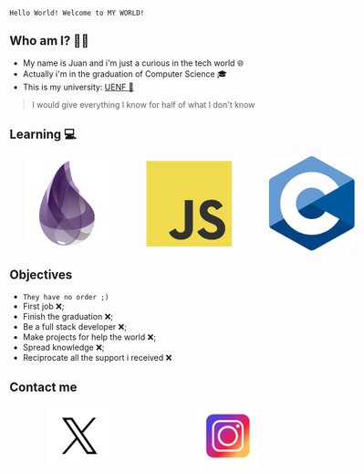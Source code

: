`Hello World! Welcome to MY WORLD!`

## Who am I? 👨‍🦱
- My name is Juan and i'm just a curious in the tech world :globe_with_meridians:
- Actually i'm in the graduation of Computer Science :mortar_board:
- This is my university: [UENF :school:](https://www.uenf.br)


> I would give everything I know for half of what I don't know


## Learning :computer:
<div>
<img src="images/elixirlogo.png" style=" width:150px; margin:0 25px;"/>
<img src="images/js.png" style=" width:150px; margin: 0 25px;"/>
<img src="images/c.png" style=" width:150px; margin: 0 25px;"/>
</div>

## Objectives
- `They have no order ;)`
- First job :x:;
- Finish the graduation :x:;
- Be a full stack developer :x:;
- Make projects for help the world :x:;
- Spread knowledge :x:;
- Reciprocate all the support i received :x:

## Contact me


<div>
<a href="https://twitter.com/juanzeenho"> <img src="images/x.png" href="https://www.instagram.com/juanzeenn/" style=" width:110px; margin: 0 15px;"/></a>
<a href="https://twitter.com/juanzeenho"> <img src="images/insta.png" href="https://www.instagram.com/juanzeenn/" style=" width:110px; margin: 0 15px;"/></a>
</div>

<style>
  div{
    display: flex;
    justify-content: space-around;
    align-items: center;
    gap:15px;
  }
</style>
